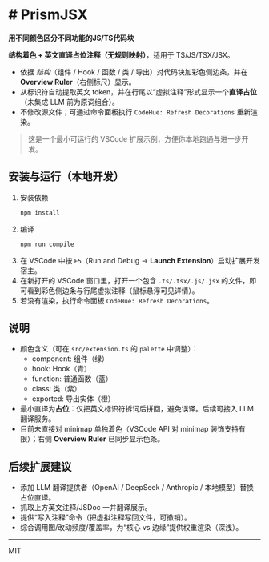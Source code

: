 
# # PrismJSX
**用不同颜色区分不同功能的JS/TS代码块**

**结构着色 + 英文直译占位注释（无规则映射）**，适用于 TS/JS/TSX/JSX。
- 依据 *结构*（组件 / Hook / 函数 / 类 / 导出）对代码块加彩色侧边条，并在 **Overview Ruler**（右侧标尺）显示。
- 从标识符自动提取英文 token，并在行尾以“虚拟注释”形式显示一个**直译占位**（未集成 LLM 前为原词组合）。
- 不修改源文件；可通过命令面板执行 `CodeHue: Refresh Decorations` 重新渲染。

> 这是一个最小可运行的 VSCode 扩展示例，方便你本地跑通与进一步开发。

## 安装与运行（本地开发）
1. 安装依赖
   ```bash
   npm install
   ```
2. 编译
   ```bash
   npm run compile
   ```
3. 在 VSCode 中按 `F5`（Run and Debug → **Launch Extension**）启动扩展开发宿主。
4. 在新打开的 VSCode 窗口里，打开一个包含 `.ts/.tsx/.js/.jsx` 的文件，即可看到彩色侧边条与行尾虚拟注释（鼠标悬浮可见详情）。
5. 若没有渲染，执行命令面板 `CodeHue: Refresh Decorations`。

## 说明
- 颜色含义（可在 `src/extension.ts` 的 `palette` 中调整）：
  - component: 组件（绿）
  - hook: Hook（青）
  - function: 普通函数（蓝）
  - class: 类（紫）
  - exported: 导出实体（橙）
- 最小直译为**占位**：仅把英文标识符拆词后拼回，避免误译。后续可接入 LLM 翻译服务。
- 目前未直接对 minimap 单独着色（VSCode API 对 minimap 装饰支持有限）；右侧 **Overview Ruler** 已同步显示色条。

## 后续扩展建议
- 添加 LLM 翻译提供者（OpenAI / DeepSeek / Anthropic / 本地模型）替换占位直译。
- 抓取上方英文注释/JSDoc 一并翻译展示。
- 提供“写入注释”命令（把虚拟注释写回文件，可撤销）。
- 综合调用图/改动频度/覆盖率，为“核心 vs 边缘”提供权重渲染（深浅）。

---
MIT
